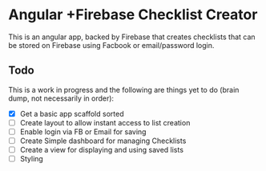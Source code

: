# Angular +Firebase Checklist Creator
This is an angular app, backed by Firebase that creates checklists that can be stored on Firebase using Facbook or email/password login.


## Todo
This is a work in progress and the following are things yet to do (brain dump, not necessarily in order):
- [x] Get a basic app scaffold sorted
- [ ] Create layout to allow instant access to list creation
- [ ] Enable login via FB or Email for saving
- [ ] Create Simple dashboard for managing Checklists
- [ ] Create a view for displaying and using saved lists
- [ ] Styling
